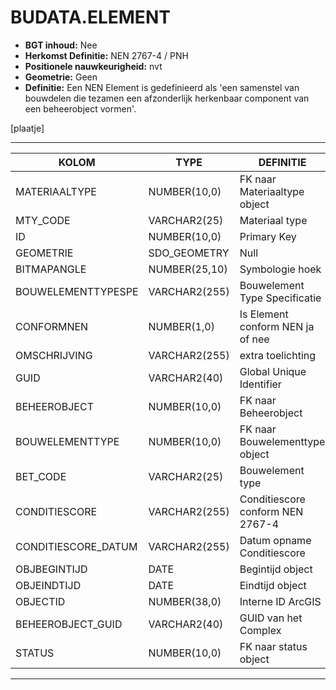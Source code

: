 ﻿# BUDATA.ELEMENT


* __BGT inhoud:__ Nee
* __Herkomst Definitie:__ NEN 2767-4 / PNH
* __Positionele nauwkeurigheid:__ nvt
* __Geometrie:__ Geen
* __Definitie:__ Een NEN Element is gedefinieerd als 'een samenstel van bouwdelen die tezamen een afzonderlijk herkenbaar component van een beheerobject vormen'.

[plaatje]

***

|KOLOM                           	|TYPE          	|DEFINITIE|
|------                          	|----          	|-----    |
|MATERIAALTYPE                   	|NUMBER(10,0)  	|FK naar Materiaaltype object|
|MTY_CODE                        	|VARCHAR2(25)  	|Materiaal type|
|ID                              	|NUMBER(10,0)  	|Primary Key|
|GEOMETRIE                       	|SDO_GEOMETRY  	|Null|
|BITMAPANGLE                     	|NUMBER(25,10) 	|Symbologie hoek|
|BOUWELEMENTTYPESPE              	|VARCHAR2(255) 	|Bouwelement Type Specificatie|
|CONFORMNEN                      	|NUMBER(1,0)   	|Is Element conform NEN ja of nee|
|OMSCHRIJVING                    	|VARCHAR2(255) 	|extra toelichting|
|GUID                            	|VARCHAR2(40)  	|Global Unique Identifier|
|BEHEEROBJECT                    	|NUMBER(10,0)  	|FK naar Beheerobject|
|BOUWELEMENTTYPE                 	|NUMBER(10,0)  	|FK naar Bouwelementtype object|
|BET_CODE                        	|VARCHAR2(25)  	|Bouwelement type|
|CONDITIESCORE                   	|VARCHAR2(255) 	|Conditiescore conform NEN 2767-4|
|CONDITIESCORE_DATUM               	|VARCHAR2(255) 	|Datum opname Conditiescore|
|OBJBEGINTIJD                      	|DATE          	|Begintijd object|
|OBJEINDTIJD                      	|DATE          	|Eindtijd object|
|OBJECTID                        	|NUMBER(38,0)  	|Interne ID ArcGIS|
|BEHEEROBJECT_GUID					|VARCHAR2(40)	|GUID van het Complex|
|STATUS                          	|NUMBER(10,0)  	|FK naar status object|

***


